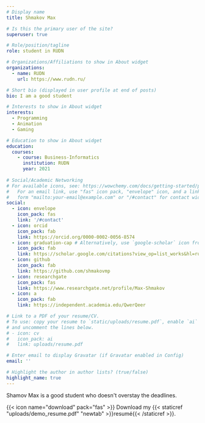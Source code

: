 ```yaml
---
# Display name
title: Shmakov Max

# Is this the primary user of the site?
superuser: true

# Role/position/tagline
role: student in RUDN

# Organizations/Affiliations to show in About widget
organizations:
  - name: RUDN
    url: https://www.rudn.ru/

# Short bio (displayed in user profile at end of posts)
bio: I am a good student

# Interests to show in About widget
interests:
  - Programming
  - Animation
  - Gaming

# Education to show in About widget
education:
  courses:
    - course: Business-Informatics
      institution: RUDN
      year: 2021
    
# Social/Academic Networking
# For available icons, see: https://wowchemy.com/docs/getting-started/page-builder/#icons
#   For an email link, use "fas" icon pack, "envelope" icon, and a link in the
#   form "mailto:your-email@example.com" or "/#contact" for contact widget.
social:
  - icon: envelope
    icon_pack: fas
    link: '/#contact'
  - icon: orcid
    icon_pack: fab
    link: https://orcid.org/0000-0002-0056-8574
  - icon: graduation-cap # Alternatively, use `google-scholar` icon from `ai` icon pack
    icon_pack: fab
    link: https://scholar.google.com/citations?view_op=list_works&hl=ru&user=jR7f4CMAAAAJ
  - icon: github
    icon_pack: fab
    link: https://github.com/shmakovmp
  - icon: researchgate
    icon_pack: fas
    link: https://www.researchgate.net/profile/Max-Shmakov
  - icon: a
    icon_pack: fab
    link: https://independent.academia.edu/QwerQeer

# Link to a PDF of your resume/CV.
# To use: copy your resume to `static/uploads/resume.pdf`, enable `ai` icons in `params.toml`,
# and uncomment the lines below.
# - icon: cv
#   icon_pack: ai
#   link: uploads/resume.pdf

# Enter email to display Gravatar (if Gravatar enabled in Config)
email: ''

# Highlight the author in author lists? (true/false)
highlight_name: true
---
```


Shamov Max is a good student who doesn't overstay the deadlines.

{{< icon name="download" pack="fas" >}} Download my {{< staticref "uploads/demo_resume.pdf" "newtab" >}}resumé{{< /staticref >}}.
